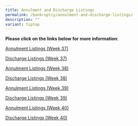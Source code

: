 ```yaml
---
title: Annulment and Discharge Listings
permalink: /bankruptcy/annulment-and-discharge-listings/
description: ""
variant: tiptap
---
```

<p><strong>Please click on the links below for more information</strong>:</p>
<p></p>
<p><a href="/files/Annulment &amp; Discharge Listings/Annulment_Listings__Week_37_.pdf" rel="noopener nofollow" target="_blank">Annulment Listings (Week 37)</a>
</p>
<p><a href="/files/Annulment &amp; Discharge Listings/Discharge_Listings__Week_37_.pdf" rel="noopener nofollow" target="_blank">Discharge Listings (Week 37)</a>
</p>
<p><a href="/files/Annulment &amp; Discharge Listings/Annulment_Listings__Week_38_.pdf" rel="noopener nofollow" target="_blank">Annulment Listings (Week 38)</a>
</p>
<p><a href="/files/Annulment &amp; Discharge Listings/Discharge_Listings__Week_38_.pdf" rel="noopener nofollow" target="_blank">Discharge Listings (Week 38)</a>
</p>
<p><a href="/files/Annulment &amp; Discharge Listings/Annulment_Listings__Week_39_.pdf" rel="noopener nofollow" target="_blank">Annulment Listings (Week 39)</a>
</p>
<p><a href="/files/Annulment &amp; Discharge Listings/Discharge_Listings__Week_39_.pdf" rel="noopener nofollow" target="_blank">Discharge Listings (Week 39)</a>
</p>
<p><a href="/files/Annulment &amp; Discharge Listings/Annulment_Listings__Week_40_.pdf" rel="noopener nofollow" target="_blank">Annulment Listings (Week 40)</a>
</p>
<p><a href="/files/Annulment &amp; Discharge Listings/Discharge_Listings__Week_40_.pdf" rel="noopener nofollow" target="_blank">Discharge Listings (Week 40)</a>
</p>